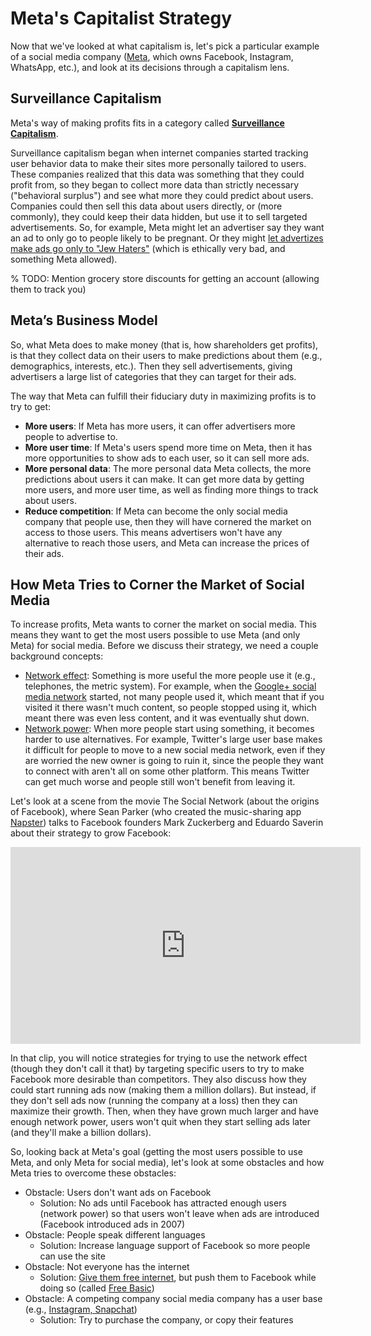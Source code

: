 # Meta's Capitalist Strategy

Now that we've looked at what capitalism is, let's pick a particular example of a social media company ([Meta](https://en.wikipedia.org/wiki/Meta), which owns Facebook, Instagram, WhatsApp, etc.), and look at its decisions through a capitalism lens.

## Surveillance Capitalism
Meta's way of making profits fits in a category called __[Surveillance Capitalism](https://nymag.com/intelligencer/2019/02/shoshana-zuboff-q-and-a-the-age-of-surveillance-capital.html)__.

Surveillance capitalism began when internet companies started tracking user behavior data to make their sites more personally tailored to users. These companies realized that this data was something that they could profit from, so they began to collect more data than strictly necessary ("behavioral surplus") and see what more they could predict about users. Companies could then sell this data about users directly, or (more commonly), they could keep their data hidden, but use it to sell targeted advertisements. So, for example, Meta might let an advertiser say they want an ad to only go to people likely to be pregnant. Or they might [let advertizes make ads go only to "Jew Haters"](https://www.propublica.org/article/facebook-enabled-advertisers-to-reach-jew-haters) (which is ethically very bad, and something Meta allowed).

% TODO: Mention grocery store discounts for getting an account (allowing them to track you)


## Meta’s Business Model
So, what Meta does to make money (that is, how shareholders get profits), is that they collect data on their users to make predictions about them (e.g., demographics, interests, etc.). Then they sell advertisements, giving advertisers a large list of categories that they can target for their ads.

The way that Meta can fulfill their fiduciary duty in maximizing profits is to try to get:
- __More users__: If Meta has more users, it can offer advertisers more people to advertise to.
- __More user time__: If Meta's users spend more time on Meta, then it has more opportunities to show ads to each user, so it can sell more ads.
- __More personal data__: The more personal data Meta collects, the more predictions about users it can make. It can get more data by getting more users, and more user time, as well as finding more things to track about users.
- __Reduce competition__: If Meta can become the only social media company that people use, then they will have cornered the market on access to those users. This means advertisers won't have any alternative to reach those users, and Meta can increase the prices of their ads.

## How Meta Tries to Corner the Market of Social Media
To increase profits, Meta wants to corner the market on social media. This means they want to get the most users possible to use Meta (and only Meta) for social media. Before we discuss their strategy, we need a couple background concepts:

- [Network effect](https://en.wikipedia.org/wiki/Network_effect): Something is more useful the more people use it (e.g., telephones, the metric system). For example, when the [Google+ social media network](https://en.wikipedia.org/wiki/Google%2B) started, not many people used it, which meant that if you visited it there wasn't much content, so people stopped using it, which meant there was even less content, and it was eventually shut down.
- [Network power](https://alliance-primo.hosted.exlibrisgroup.com/permalink/f/kjtuig/CP71119582520001451): When more people start using something, it becomes harder to use alternatives. For example, Twitter's large user base makes it difficult for people to move to a new social media network, even if they are worried the new owner is going to ruin it, since the people they want to connect with aren't all on some other platform. This means Twitter can get much worse and people still won't benefit from leaving it.

Let's look at a scene from the movie The Social Network (about the origins of Facebook), where Sean Parker (who created the music-sharing app [Napster](https://en.wikipedia.org/wiki/Napster)) talks to Facebook founders Mark Zuckerberg and Eduardo Saverin about their strategy to grow Facebook:

<iframe width="560" height="315" src="https://www.youtube.com/embed/k5fJmkv02is?start=37" title="YouTube video player" frameborder="0" allow="accelerometer; autoplay; clipboard-write; encrypted-media; gyroscope; picture-in-picture" allowfullscreen></iframe>

In that clip, you will notice strategies for trying to use the network effect (though they don't call it that) by targeting specific users to try to make Facebook more desirable than competitors. They also discuss how they could start running ads now
(making them a million dollars). But instead, if they don't sell ads now (running the company at a loss) then they can maximize their growth. Then, when they have grown much larger and have enough network power, users won't quit when they start selling ads later (and they'll make a billion dollars).

So, looking back at Meta's goal (getting the most users possible to use Meta, and only Meta for social media), let's look at some obstacles and how Meta tries to overcome these obstacles:
- Obstacle: Users don't want ads on Facebook
  - Solution: No ads until Facebook has attracted enough users (network power) so that users won't leave when ads are introduced (Facebook introduced ads in 2007)
- Obstacle: People speak different languages
  - Solution: Increase language support of Facebook so more people can use the site
- Obstacle: Not everyone has the internet
  -  Solution: [Give them free internet](https://time.com/facebook-world-plan/), but push them to Facebook while doing so (called [Free Basic](https://www.theguardian.com/technology/2017/jul/27/facebook-free-basics-developing-markets))
- Obstacle:  A competing company social media company has a user base (e.g., [Instagram, Snapchat](https://www.businessinsider.com/mark-zuckerberg-grilled-on-facebook-copying-instagram-snapchat-2020-7))
  - Solution: Try to purchase the company, or copy their features
